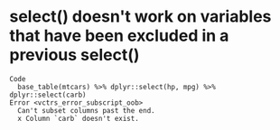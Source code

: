 # select() doesn't work on variables that have been excluded in a previous select()

    Code
      base_table(mtcars) %>% dplyr::select(hp, mpg) %>% dplyr::select(carb)
    Error <vctrs_error_subscript_oob>
      Can't subset columns past the end.
      x Column `carb` doesn't exist.

